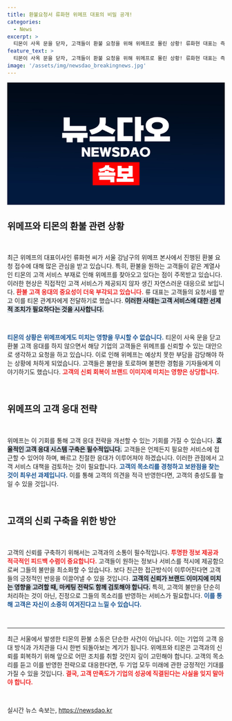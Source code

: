 ```yaml
---
title: 환불요청서 류화현 위메프 대표의 비밀 공개!
categories:
  - News
excerpt: >
  티몬이 사옥 문을 닫자, 고객들이 환불 요청을 위해 위메프로 몰린 상황! 류화현 대표는 즉시 대처하며 고객들의 목소리를 경청했다. 과연 이 사태의 결말은?
feature_text: >
  티몬이 사옥 문을 닫자, 고객들이 환불 요청을 위해 위메프로 몰린 상황! 류화현 대표는 즉시 대처하며 고객들의 목소리를 경청했다. 과연 이 사태의 결말은?
image: '/assets/img/newsdao_breakingnews.jpg'
---
```


<p><img src="/assets/img/newsdao_breakingnews.jpg" alt="ranknews 속보" /></p>

<h2 data-ke-size="size26">위메프와 티몬의 환불 관련 상황</h2>

<p data-ke-size="size16">&nbsp;</p>

<p data-ke-size="size16">최근 위메프의 대표이사인 류화현 씨가 서울 강남구의 위메프 본사에서 진행된 환불 요청 접수에 대해 많은 관심을 받고 있습니다. 특히, 환불을 원하는 고객들이 같은 계열사인 티몬의 고객 서비스 부재로 인해 위메프를 찾아오고 있다는 점이 주목받고 있습니다. 이러한 현상은 직접적인 고객 서비스가 제공되지 않자 생긴 자연스러운 대응으로 보입니다. <b><span style="color: #ee2323;">환불 고객 응대의 중요성이 더욱 부각되고 있습니다.</span></b> 류 대표는 고객들의 요청서를 받고 이를 티몬 관계자에게 전달하기로 했습니다. <b><span style="background-color: #21538527;">이러한 사태는 고객 서비스에 대한 선제적 조치가 필요하다는 것을 시사합니다.</span></b> </p>

<p data-ke-size="size16">&nbsp;</p>

<p><b><span style="color: #1a5490;">티몬의 상황은 위메프에게도 미치는 영향을 무시할 수 없습니다.</span></b> 티몬이 사옥 문을 닫고 환불 고객 응대를 하지 않으면서 해당 기업의 고객들은 위메프를 신뢰할 수 있는 대안으로 생각하고 요청을 하고 있습니다. 이로 인해 위메프는 예상치 못한 부담을 감당해야 하는 상황에 처하게 되었습니다. 고객들은 불만을 토로하며 불편한 경험을 기자들에게 이야기하기도 했습니다. <b><span style="color: #ee2323;">고객의 신뢰 회복이 브랜드 이미지에 미치는 영향은 상당합니다.</span></b></p>

<p data-ke-size="size16">&nbsp;</p>

<h2 data-ke-size="size26">위메프의 고객 응대 전략</h2>

<p data-ke-size="size16">&nbsp;</p>

<p data-ke-size="size16">위메프는 이 기회를 통해 고객 응대 전략을 개선할 수 있는 기회를 가질 수 있습니다. <b><span style="background-color: #21538527;">효율적인 고객 응대 시스템 구축은 필수적입니다.</span></b> 고객들은 언제든지 필요한 서비스에 접근할 수 있어야 하며, 빠르고 친절한 응대가 이루어져야 하겠습니다. 이러한 관점에서 고객 서비스 대책을 검토하는 것이 필요합니다. <b><span style="color: #1a5490;">고객의 목소리를 경청하고 보완점을 찾는 것이 최우선 과제입니다.</span></b> 이를 통해 고객의 의견을 적극 반영한다면, 고객의 충성도를 높일 수 있을 것입니다.</p>

<p data-ke-size="size16">&nbsp;</p>

<h2 data-ke-size="size26">고객의 신뢰 구축을 위한 방안</h2>

<p data-ke-size="size16">&nbsp;</p>

<p data-ke-size="size16">고객의 신뢰를 구축하기 위해서는 고객과의 소통이 필수적입니다. <b><span style="color: #ee2323;">투명한 정보 제공과 적극적인 피드백 수렴이 중요합니다.</span></b> 고객들이 원하는 정보나 서비스를 적시에 제공함으로써 그들의 불만을 최소화할 수 있습니다. 보다 친근한 접근방식이 이루어진다면 고객들의 긍정적인 반응을 이끌어낼 수 있을 것입니다. <b><span style="background-color: #21538527;">고객의 신뢰가 브랜드 이미지에 미치는 영향을 고려할 때, 마케팅 전략도 함께 검토해야 합니다.</span></b> 특히, 고객의 불만을 단순히 처리하는 것이 아닌, 진정으로 그들의 목소리를 반영하는 서비스가 필요합니다. <b><span style="color: #1a5490;">이를 통해 고객은 자신이 소중히 여겨진다고 느낄 수 있습니다.</span></b></p>

<p data-ke-size="size16">&nbsp;</p>

<hr />

<p data-ke-size="size16">최근 서울에서 발생한 티몬의 환불 소동은 단순한 사건이 아닙니다. 이는 기업의 고객 응대 방식과 가치관을 다시 한번 되돌아보는 계기가 됩니다. 위메프와 티몬은 고객과의 신뢰를 회복하기 위해 앞으로 어떤 조치를 취할 것인지 깊이 고민해야 합니다. 고객의 목소리를 듣고 이를 반영한 전략으로 대응한다면, 두 기업 모두 미래에 관한 긍정적인 기대를 가질 수 있을 것입니다. <b><span style="color: #ee2323;">결국, 고객 만족도가 기업의 성공에 직결된다는 사실을 잊지 말아야 합니다.</span></b> </p>

<p data-ke-size="size16">&nbsp;</p>
실시간 뉴스 속보는, <a href="https://newsdao.kr" rel="dofollow">https://newsdao.kr</a>


